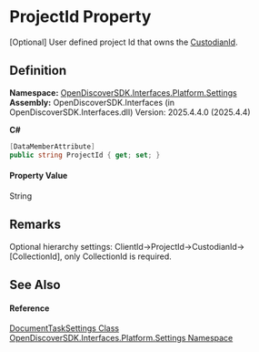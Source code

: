 # ProjectId Property


[Optional] User defined project Id that owns the <a href="ad1fdf96-6df0-9c9d-c43f-b4a70d3f872c">CustodianId</a>.



## Definition
**Namespace:** <a href="a4de3d25-b44d-10c7-9f7b-6e96e612f300">OpenDiscoverSDK.Interfaces.Platform.Settings</a>  
**Assembly:** OpenDiscoverSDK.Interfaces (in OpenDiscoverSDK.Interfaces.dll) Version: 2025.4.4.0 (2025.4.4)

**C#**
``` C#
[DataMemberAttribute]
public string ProjectId { get; set; }
```



#### Property Value
String

## Remarks

Optional hierarchy settings: ClientId-&gt;ProjectId-&gt;CustodianId-&gt;[CollectionId], only CollectionId is required.


## See Also


#### Reference
<a href="15834f2e-5778-5912-a2cc-a92e9d2e78fb">DocumentTaskSettings Class</a>  
<a href="a4de3d25-b44d-10c7-9f7b-6e96e612f300">OpenDiscoverSDK.Interfaces.Platform.Settings Namespace</a>  
